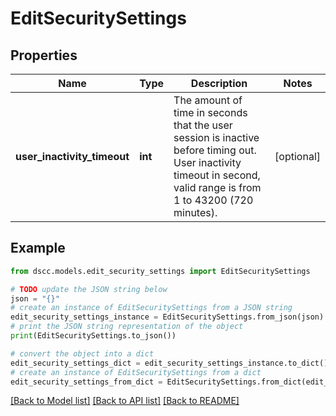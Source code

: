 # EditSecuritySettings


## Properties

Name | Type | Description | Notes
------------ | ------------- | ------------- | -------------
**user_inactivity_timeout** | **int** | The amount of time in seconds that the user session is inactive before timing out. User inactivity timeout in second, valid range is from 1 to 43200 (720 minutes). | [optional] 

## Example

```python
from dscc.models.edit_security_settings import EditSecuritySettings

# TODO update the JSON string below
json = "{}"
# create an instance of EditSecuritySettings from a JSON string
edit_security_settings_instance = EditSecuritySettings.from_json(json)
# print the JSON string representation of the object
print(EditSecuritySettings.to_json())

# convert the object into a dict
edit_security_settings_dict = edit_security_settings_instance.to_dict()
# create an instance of EditSecuritySettings from a dict
edit_security_settings_from_dict = EditSecuritySettings.from_dict(edit_security_settings_dict)
```
[[Back to Model list]](../README.md#documentation-for-models) [[Back to API list]](../README.md#documentation-for-api-endpoints) [[Back to README]](../README.md)


